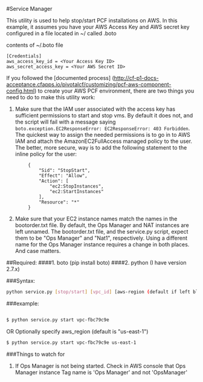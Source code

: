 #Service Manager



This utility is used to help stop/start PCF installations on AWS.  In this example, it assumes you have your AWS Access Key and AWS secret key configured in a file located in ~/ called .boto


contents of ~/.boto file

```
[Credentials]
aws_access_key_id = <Your Access Key ID>
aws_secret_access_key = <Your AWS Secret ID>
```

If you followed the [documented process] (http://cf-p1-docs-acceptance.cfapps.io/pivotalcf/customizing/pcf-aws-component-config.html) to create your AWS PCF environment, there are two things you need to do to make this utility work:

1. Make sure that the IAM user associated with the access key has sufficient permissions to start and stop vms. By default it does not, and the script will fail with a message saying ```boto.exception.EC2ResponseError: EC2ResponseError: 403 Forbidden```. The quickest way to assign the needed permissions is to go in to AWS IAM and attach the AmazonEC2FullAccess managed policy to the user. The better, more secure, way is to add the following statement to the inline policy for the user:
  
  ```
          {
              "Sid": "StopStart",
              "Effect": "Allow",
              "Action": [
                  "ec2:StopInstances",
                  "ec2:StartInstances"
              ],
              "Resource": "*"
          }
  ```

2. Make sure that your EC2 instance names match the names in the bootorder.txt file. By default, the Ops Manager and NAT instances are left unnamed. The bootorder.txt file, and the service.py script, expect them to be "Ops Manager" and "Nat1", respectively. Using a different name for the Ops Manager instance requires a change in both places. And case matters.


##Required:
####1.  boto  (pip install boto)
####2.  python (I have version 2.7.x)


###Syntax:
```sh
python service.py [stop/start] [vpc_id] [aws-region (default if left blank is "us-east-1")]
```

###example:

```sh

$ python service.py start vpc-fbc79c9e
```
OR Optionally specify aws_region (default is "us-east-1")
```sh
$ python service.py start vpc-fbc79c9e us-east-1
```



###Things to watch for
1. If Ops Manager is not being started. Check in AWS console that Ops Manager instance Tag name is 'Ops Manager' and not 'OpsManager'

